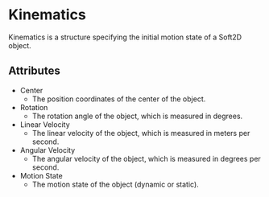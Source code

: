 # Kinematics

Kinematics is a structure specifying the initial motion state of a Soft2D object.

## Attributes

- Center
  - The position coordinates of the center of the object.
- Rotation
  - The rotation angle of the object, which is measured in degrees.
- Linear Velocity
  - The linear velocity of the object, which is measured in meters per second.
- Angular Velocity
  - The angular velocity of the object, which is measured in degrees per second.
- Motion State
  - The motion state of the object (dynamic or static).
